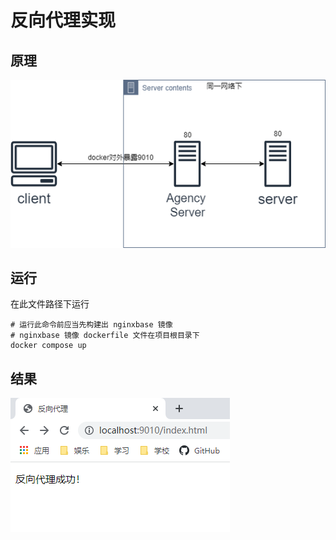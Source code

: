 # 反向代理实现

## 原理

![反向代理测试原理图](photo/反向代理测试原理图.png)

## 运行

在此文件路径下运行

``` shell
# 运行此命令前应当先构建出 nginxbase 镜像
# nginxbase 镜像 dockerfile 文件在项目根目录下
docker compose up
```

## 结果

![反向代理测试结果图](photo/反向代理测试结果图.png)